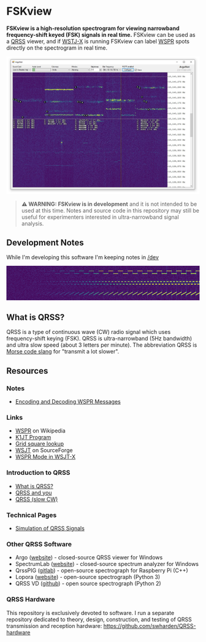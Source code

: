 # FSKview
**FSKview is a high-resolution spectrogram for viewing narrowband frequency-shift keyed (FSK) signals in real time.** FSKview can be used as a [QRSS](#QRSS) viewer, and if [WSTJ-X](https://physics.princeton.edu/pulsar/K1JT/wsjtx.html) is running FSKview can label [WSPR](doc/wspr.md) spots directly on the spectrogram in real time.

![](doc/screenshot.jpg)

> **⚠️ WARNING: FSKview is in development** and it is not intended to be used at this time. Notes and source code in this repository may still be useful for experimenters interested in ultra-narrowband signal analysis.

## Development Notes

While I'm developing this software I'm keeping notes in [/dev](dev)

![](dev/simulation/simulation.png)

## What is QRSS?

QRSS is a type of continuous wave (CW) radio signal which uses frequency-shift keying (FSK). QRSS is ultra-narrowband (5Hz bandwidth) and ultra slow speed (about 3 letters per minute). The abbreviation QRSS is [Morse code slang](https://en.wikipedia.org/wiki/Q_code) for "transmit a lot slower".

## Resources

### Notes
* [Encoding and Decoding WSPR Messages](doc/wspr.md)

### Links
* [WSPR](https://en.wikipedia.org/wiki/WSPR_(amateur_radio_software)) on Wikipedia
* [K1JT Program](http://physics.princeton.edu/pulsar/K1JT/devel.html)
* [Grid square lookup](http://www.levinecentral.com/ham/grid_square.php?Grid=FN20)
* [WSJT](https://sourceforge.net/projects/wsjt/) on SourceForge
* [WSPR Mode in WSJT-X](https://wsprnet.org/drupal/node/5563)

### Introduction to QRSS
  * [What is QRSS?](https://www.qsl.net/m0ayf/What-is-QRSS.html)
  * [QRSS and you](http://www.ka7oei.com/qrss1.html)
  * [QRSS (slow CW)](https://sites.google.com/site/qrssinfo/QRSS-Slow-CW)

### Technical Pages
  * [Simulation of QRSS Signals](https://www.qsl.net/pa2ohh/12qrsssim1.htm)

### Other QRSS Software

* Argo ([website](http://digilander.libero.it/i2phd/argo/)) - closed-source QRSS viewer for Windows
* SpectrumLab ([website](http://www.qsl.net/dl4yhf/spectra1.html)) - closed-source spectrum analyzer for Windows 
* QrssPIG ([gitlab](https://gitlab.com/hb9fxx/qrsspig)) - open-source spectrograph for Raspberry Pi (C++)
* Lopora ([website](http://www.qsl.net/pa2ohh/11lop.htm)) - open-source spectrograph (Python 3) 
* QRSS VD ([github](https://github.com/swharden/QRSS-VD)) - open source spectrograph (Python 2)

### QRSS Hardware
This repository is exclusively devoted to software. I run a separate repository dedicated to theory, design, construction, and testing of QRSS transmission and reception hardware: https://github.com/swharden/QRSS-hardware
